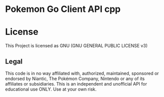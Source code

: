 # Pokemon Go Client API cpp

# License

This Project is licensed as GNU (GNU GENERAL PUBLIC LICENSE v3) 

## Legal

This code is in no way affiliated with, authorized, maintained, sponsored or endorsed by Niantic, The Pokémon Company, Nintendo or any of its affiliates or subsidiaries. This is an independent and unofficial API for educational use ONLY. Use at your own risk.
